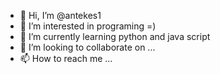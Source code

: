 - 👋 Hi, I’m @antekes1
- 👀 I’m interested in programing =)
- 🌱 I’m currently learning python and java script
- 💞️ I’m looking to collaborate on ...
- 📫 How to reach me ...

<!---
antekes1/antekes1 is a ✨ special ✨ repository because its `README.md` (this file) appears on your GitHub profile.
You can click the Preview link to take a look at your changes.
--->
